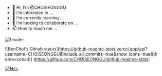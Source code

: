 - 👋 Hi, I’m @CHOISEONGGU
- 👀 I’m interested in ...
- 🌱 I’m currently learning ...
- 💞️ I’m looking to collaborate on ...
- 📫 How to reach me ...

![header](https://capsule-render.vercel.app/api?type=wave&color=auto&height=300&section=header&text=Welcome%20to%20BenChoi's%20GitHube%20render&fontSize=90)

![BenChoi's Github status](https://github-readme-stats.vercel.app/api?
username=CHOISEONGGU&include_all_commits=true&show_icons=true&theme=cobalt)]
(https://github.com/CHOISEONGGU/github-readme-stats)

[![Hits](https://hits.seeyoufarm.com/api/count/incr/badge.svg?url=https%3A%2F%2Fgithub.com%2FCHOISEONGGU&count_bg=%2379C83D&title_bg=%23555555&icon=sketch.svg&icon_color=%23D6810E&title=hits&edge_flat=false)](https://hits.seeyoufarm.com)
